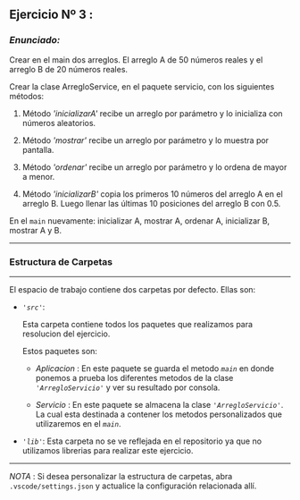 ## Ejercicio Nº 3 :

### *Enunciado:*
<p> 
Crear en el main dos arreglos. El arreglo A de 50 números reales y el arreglo B de 20 números reales. 

Crear la clase ArregloService, en el paquete servicio, con los siguientes métodos:
</p>

1. Método *'inicializarA'* recibe un arreglo por parámetro y lo inicializa con números aleatorios.

2. Método *'mostrar'* recibe un arreglo por parámetro y lo muestra por pantalla.

3. Método *'ordenar'* recibe un arreglo por parámetro y lo ordena de mayor a menor.

4. Método *'inicializarB'* copia los primeros 10 números del arreglo A en el arreglo B. Luego llenar las últimas 10 posiciones del arreglo B con 0.5.

En el `main` nuevamente: inicializar A, mostrar A, ordenar A, inicializar B, mostrar A y B.

---
### Estructura de Carpetas
---
El espacio de trabajo contiene dos carpetas por defecto.
Ellas son:

+ *`'src'`*:
    <p>Esta carpeta contiene todos los paquetes que realizamos para resolucion del ejercicio.</p>

    Estos paquetes son:
    + *Aplicacion* : En este paquete se guarda el metodo *`main`* en donde ponemos a prueba los diferentes metodos de la clase *`'ArregloServicio'`* y ver su resultado por consola.

    + *Servicio* : En este paquete se almacena la clase *`'ArregloServicio'`*. La cual esta destinada a contener los metodos personalizados que utilizaremos en el *`main`*.



+ *`'lib'`*: Esta carpeta no se ve reflejada en el repositorio ya que no utilizamos librerias para realizar este ejercicio.

---

*NOTA* : Si desea personalizar la estructura de carpetas, abra `.vscode/settings.json` y actualice la configuración relacionada allí.


